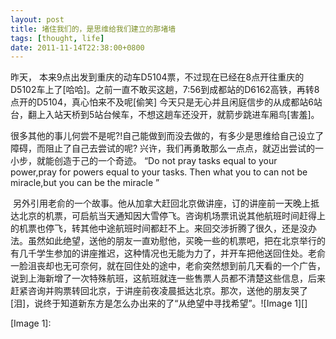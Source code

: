 ```yaml
---
layout: post
title: 堵住我们的，是思维给我们建立的那堵墙
tags: [thought, life]
date: 2011-11-14T22:38:00+0800
---
```


  
昨天， 本来9点出发到重庆的动车D5104票，不过现在已经在8点开往重庆的D5102车上了\[哈哈\]。之前一直不敢买这趟，7:56到成都站的D6162高铁，再转8点开的D5104，真心怕来不及呢\[偷笑\] 今天只是无心并且闲庭信步的从成都站6站台，翻上入站天桥到5站台候车，不想这趟车还没开，就箭步跳进车厢鸟\[害羞\]。  
  
很多其他的事儿何尝不是呢?!自己能做到而没去做的，有多少是思维给自己设立了障碍，而阻止了自己去尝试的呢? 兴许，我们再勇敢那么一点点，就迈出尝试的一小步，就能创造于己的一个奇迹。 “Do not pray tasks equal to your power,pray for powers equal to your tasks. Then what you to can not be miracle,but you can be the miracle ”  
  
 另外引用老俞的一个故事。他从加拿大赶回北京做讲座，订的讲座前一天晚上抵达北京的机票，可启航当天通知因大雪停飞。咨询机场票讯说其他航班时间赶得上的机票也停飞，转其他中途航班时间都赶不上。来回交涉折腾了很久，还是没办法。虽然如此绝望，送他的朋友一直劝慰他，买晚一些的机票吧，把在北京举行的有几千学生参加的讲座推迟，这种情况也无能为力了，并开车把他送回住处。老俞一脸沮丧却也无可奈何，就在回住处的途中，老俞突然想到前几天看的一个广告，说到上海新增了一次特殊航班，这航班就连一些售票人员都不清楚这些信息，后来赶紧咨询并购票转回北京，于讲座前夜凌晨抵达北京。那次，送他的朋友哭了\[泪\]，说终于知道新东方是怎么办出来的了“从绝望中寻找希望”。![Image 1][]


[Image 1]: 